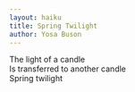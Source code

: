 ```yaml
---
layout: haiku
title: Spring Twilight
author: Yosa Buson
---
```

The light of a candle <br>
Is transferred to another candle <br>
Spring twilight <br>
